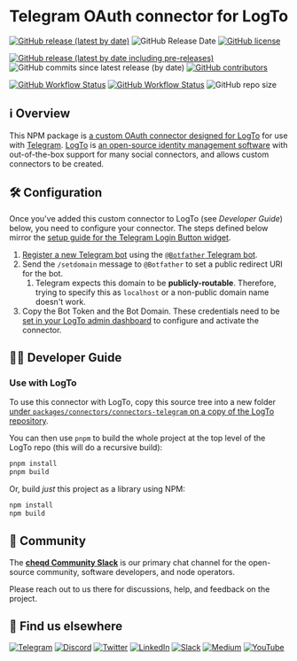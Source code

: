 # Telegram OAuth connector for LogTo

[![GitHub release (latest by date)](https://img.shields.io/github/v/release/cheqd/connector-telegram?color=green&label=stable%20release&style=flat-square)](https://github.com/cheqd/connector-telegram/releases/latest) ![GitHub Release Date](https://img.shields.io/github/release-date/cheqd/connector-telegram?color=green&style=flat-square) [![GitHub license](https://img.shields.io/github/license/cheqd/connector-telegram?color=blue&style=flat-square)](https://github.com/cheqd/connector-telegram/blob/main/LICENSE)

[![GitHub release (latest by date including pre-releases)](https://img.shields.io/github/v/release/cheqd/connector-telegram?include_prereleases&label=dev%20release&style=flat-square)](https://github.com/cheqd/connector-telegram/releases/) ![GitHub commits since latest release (by date)](https://img.shields.io/github/commits-since/cheqd/connector-telegram/latest?style=flat-square) [![GitHub contributors](https://img.shields.io/github/contributors/cheqd/connector-telegram?label=contributors%20%E2%9D%A4%EF%B8%8F&style=flat-square)](https://github.com/cheqd/connector-telegram/graphs/contributors)

[![GitHub Workflow Status](https://img.shields.io/github/actions/workflow/status/cheqd/connector-telegram/dispatch.yml?label=workflows&style=flat-square)](https://github.com/cheqd/connector-telegram/actions/workflows/dispatch.yml) [![GitHub Workflow Status](https://img.shields.io/github/actions/workflow/status/cheqd/connector-telegram/codeql.yml?label=CodeQL&style=flat-square)](https://github.com/cheqd/connector-telegram/actions/workflows/codeql.yml) ![GitHub repo size](https://img.shields.io/github/repo-size/cheqd/connector-telegram?style=flat-square)

## ℹ️ Overview

This NPM package is [a custom OAuth connector designed for LogTo](https://docs.logto.io/docs/recipes/create-your-connector/) for use with [Telegram](https://core.telegram.org/api). [LogTo](https://logto.io/) is [an open-source identity management software](https://docs.logto.io/) with out-of-the-box support for many social connectors, and allows custom connectors to be created.

## 🛠️ Configuration

Once you've added this custom connector to LogTo (see *Developer Guide*) below, you need to configure your connector. The steps defined below mirror the [setup guide for the Telegram Login Button widget](https://core.telegram.org/widgets/login).

1. [Register a new Telegram bot](https://core.telegram.org/bots#3-how-do-i-create-a-bot) using the [`@Botfather` Telegram bot](https://t.me/botfather).
2. Send the `/setdomain` message to `@Botfather` to set a public redirect URI for the bot.
   1. Telegram expects this domain to be **publicly-routable**. Therefore, trying to specify this as `localhost` or a non-public domain name doesn't work.
3. Copy the Bot Token and the Bot Domain. These credentials need to be [set in your LogTo admin dashboard](https://docs.logto.io/docs/recipes/configure-connectors/configure-social-connector) to configure and activate the connector.

## 🧑‍💻 Developer Guide

### Use with LogTo

To use this connector with LogTo, copy this source tree into a new folder [under `packages/connectors/connectors-telegram` on a copy of the LogTo repository](https://github.com/logto-io/logto/tree/master/packages/connectors).

You can then use `pnpm` to build the whole project at the top level of the LogTo repo (this will do a recursive build):

```bash
pnpm install
pnpm build
```

Or, build *just* this project as a library using NPM:

```bash
npm install
npm build
```

## 💬 Community

The [**cheqd Community Slack**](http://cheqd.link/join-cheqd-slack) is our primary chat channel for the open-source community, software developers, and node operators.

Please reach out to us there for discussions, help, and feedback on the project.

## 🙋 Find us elsewhere

[![Telegram](https://img.shields.io/badge/Telegram-2CA5E0?style=for-the-badge\&logo=telegram\&logoColor=white)](https://t.me/cheqd) [![Discord](https://img.shields.io/badge/Discord-7289DA?style=for-the-badge\&logo=discord\&logoColor=white)](http://cheqd.link/discord-github) [![Twitter](https://img.shields.io/badge/Twitter-1DA1F2?style=for-the-badge\&logo=twitter\&logoColor=white)](https://twitter.com/intent/follow?screen\_name=cheqd\_io) [![LinkedIn](https://img.shields.io/badge/LinkedIn-0077B5?style=for-the-badge\&logo=linkedin\&logoColor=white)](http://cheqd.link/linkedin) [![Slack](https://img.shields.io/badge/Slack-4A154B?style=for-the-badge\&logo=slack\&logoColor=white)](http://cheqd.link/join-cheqd-slack) [![Medium](https://img.shields.io/badge/Medium-12100E?style=for-the-badge\&logo=medium\&logoColor=white)](https://blog.cheqd.io) [![YouTube](https://img.shields.io/badge/YouTube-FF0000?style=for-the-badge\&logo=youtube\&logoColor=white)](https://www.youtube.com/channel/UCBUGvvH6t3BAYo5u41hJPzw/)
